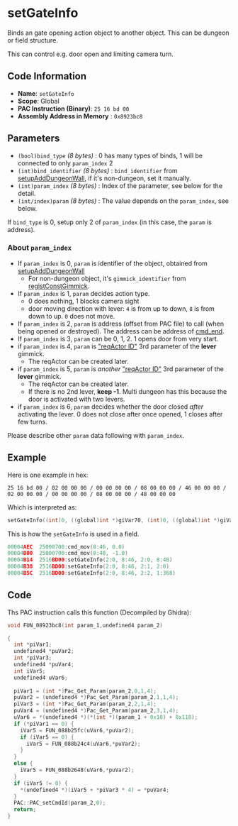 # setGateInfo

Binds an gate opening action object to another object. This can be dungeon or field structure.

This can control e.g. door open and limiting camera turn.

## Code Information

- **Name**: `setGateInfo`
- **Scope**: Global
- **PAC Instruction (Binary)**: `25 16 bd 00`
- **Assembly Address in Memory** : `0x8923bc8`

## Parameters

- `(bool)bind_type` *(8 bytes)* : 0 has many types of binds, 1 will be connected to only `param_index` 2
- `(int)bind_identifier` *(8 bytes)* : `bind_identifier` from [setupAddDungeonWall](./setupadddungeonwall.md), if it's non-dungeon, set it manually.
- `(int)param_index` *(8 bytes)* : Index of the parameter, see below for the detail.
- `(int/index)param` *(8 bytes)* : The value depends on the `param_index`, see below.
   
If `bind_type` is 0, setup only 2 of `param_index` (in this case, the `param` is address).

### About `param_index`


- If `param_index` is 0, `param` is identifier of the object, obtained from [setupAddDungeonWall](./setupadddungeonwall.md)
   - For non-dungeon object, it's `gimmick_identifier` from [registConstGimmick](./registconstgimmick.md).
- If `param_index` is 1, `param` decides action type.
   - 0 does nothing, 1 blocks camera sight
   - door moving direction with lever: `4` is from up to down, `8` is from down to up. `0` does not move.
- If `param_index` is 2, `param` is address (offset from PAC file) to call (when being opened or destroyed). The address can be address of [cmd_end](./cmd_end.md).
- If `param_index` is 3, `param` can be 0, 1, 2. 1 opens door from very start.
- if `param_index` is 4, `param` is ["reqActor ID"](./setreqactoruniqueid.md) 3rd parameter of the **lever** gimmick.
   - The reqActor can be created later.
- if `param_index` is 5, `param` is *another* ["reqActor ID"](./setreqactoruniqueid.md) 3rd parameter of the **lever** gimmick.
   - The reqActor can be created later.
   - If there is no 2nd lever, **keep -1**. Multi dungeon has this because the door is activated with two levers.
- if `param_index` is 6, `param` decides whether the door closed *after* activating the lever. 0 does not close after once opened, 1 closes after few turns.

Please describe other `param` data following with `param_index`.

## Example

Here is one example in hex:

```25 16 bd 00 / 02 00 00 00 / 00 00 00 00 / 08 00 00 00 / 46 00 00 00 / 02 00 00 00 / 00 00 00 00 / 08 00 00 00 / 48 00 00 00```

Which is interpreted as:

```c
setGateInfo((int)0, ((global)int *)giVar70, (int)0, ((global)int *)giVar72)
```

This is how the `setGateInfo` is used in a field.

```c
00004AEC  25000700:cmd_mov(8:46, 0.0)
00004B00  25000700:cmd_mov(8:48, -1.0)
00004B14  2516BD00:setGateInfo(2:0, 8:46, 2:0, 8:48)
00004B38  2516BD00:setGateInfo(2:0, 8:46, 2:1, 2:0)
00004B5C  2516BD00:setGateInfo(2:0, 8:46, 2:2, 1:368)
```

## Code

Ths PAC instruction calls this function (Decompiled by Ghidra):

```c
void FUN_08923bc8(int param_1,undefined4 param_2)

{
  int *piVar1;
  undefined4 *puVar2;
  int *piVar3;
  undefined4 *puVar4;
  int iVar5;
  undefined4 uVar6;
  
  piVar1 = (int *)Pac_Get_Param(param_2,0,1,4);
  puVar2 = (undefined4 *)Pac_Get_Param(param_2,1,1,4);
  piVar3 = (int *)Pac_Get_Param(param_2,2,1,4);
  puVar4 = (undefined4 *)Pac_Get_Param(param_2,3,1,4);
  uVar6 = *(undefined4 *)(*(int *)(param_1 + 0x10) + 0x118);
  if (*piVar1 == 0) {
    iVar5 = FUN_088b25fc(uVar6,*puVar2);
    if (iVar5 == 0) {
      iVar5 = FUN_088b24c4(uVar6,*puVar2);
    }
  }
  else {
    iVar5 = FUN_088b2648(uVar6,*puVar2);
  }
  if (iVar5 != 0) {
    *(undefined4 *)(iVar5 + *piVar3 * 4) = *puVar4;
  }
  PAC::PAC_setCmdId(param_2,0);
  return;
}
```

